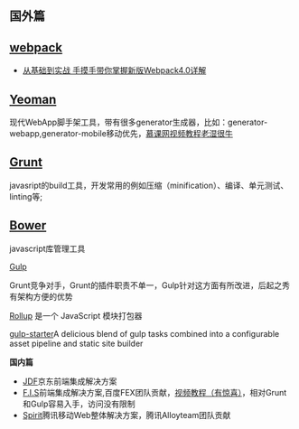 ## **国外篇**

## [webpack](https://legacy.gitbook.com/book/nowgoant/fek-awesome/edit#)

* [从基础到实战 手摸手带你掌握新版Webpack4.0详解](https://juejin.im/post/5cb36a3ef265da03a1581d6d?utm_source=gold_browser_extension)

## [Yeoman](http://yeoman.io/)

现代WebApp脚手架工具，带有很多generator生成器，比如：generator-webapp,generator-mobile移动优先，[慕课网视频教程](http://www.imooc.com/learn/30)[老湿很牛](https://github.com/materliu)

## [Grunt](http://www.gruntjs.net/)

javasript的build工具，开发常用的例如压缩（minification）、编译、单元测试、linting等;

## [Bower](http://www.baidu.com/s?wd=Bower&rsv_spt=1&issp=1&f=8&rsv_bp=0&rsv_idx=2&ie=utf-8&tn=baiduhome_pg&rsv_enter=1&inputT=2483)

javascript库管理工具

[Gulp](http://gulpjs.com/) 

Grunt竞争对手，Grunt的插件职责不单一，Gulp针对这方面有所改进，后起之秀有架构方便的优势

[Rollup](http://www.rollupjs.com/) 是一个 JavaScript 模块打包器

[gulp-starter](https://github.com/vigetlabs/gulp-starter)A delicious blend of gulp tasks combined into a configurable asset pipeline and static site builder

**国内篇**

* [JDF](https://github.com/putaoshu/jdf)京东前端集成解决方案
* [F.I.S](http://fis.baidu.com/)前端集成解决方案,百度FEX团队贡献，[视频教程（有惊喜）](http://www.imooc.com/learn/220)，相对Grunt和Gulp容易入手，访问没有限制
* [Spirit](http://alloyteam.github.io/Spirit/)腾讯移动Web整体解决方案，腾讯Alloyteam团队贡献



